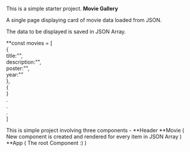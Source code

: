 This is a simple starter project.
**Movie Gallery**


A single page displaying card of movie data loaded from JSON. 

The data to be displayed is saved in JSON Array.  

**const movies = [  
  {  
      title:"",  
      description:"",  
      poster:"",  
      year:""  
  },  
  {  
  }  
  .  
  .  
  .  
]  

This is simple project involving three components -
**Header
**Movie ( New component is created and rendered for every item in JSON Array )
**App ( The root Component :) )

